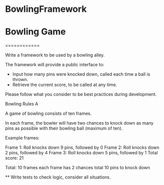 # BowlingFramework

# Bowling Game
============
  
Write a framework to be used by a bowling alley.
  
The framework will provide a public interface to:
* Input how many pins were knocked down, called each time a ball is thrown.
* Retrieve the current score, to be called at any time.
  
Please follow what you consider to be best practices during development.
  

Bowling Rules A
  
A game of bowling consists of ten frames.
  
In each frame, the bowler will have two chances to knock down as many pins as possible with their bowling ball (maximum of ten).
  

Example frames:
  
Frame 1: Roll knocks down 9 pins, followed by 0
Frame 2: Roll knocks down 2 pins, followed by 4
Frame 3: Roll knocks down 5 pins, followed by 1
Total score: 21

Total: 10 frames
each frame has 2 chances 
total 10 pins to knock down


** Write tests to check logic, consider all situations. 
